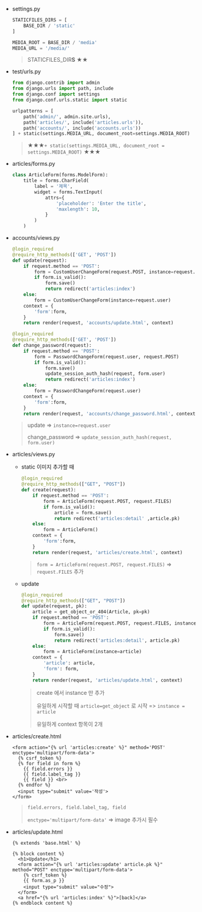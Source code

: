* settings.py

  ```python
  STATICFILES_DIRS = [
      BASE_DIR / 'static'
  ]
  
  MEDIA_ROOT = BASE_DIR / 'media'
  MEDIA_URL = '/media/'
  ```

  > STATICFILES_DIR**S** ★★

  

* test/urls.py

  ```python
  from django.contrib import admin
  from django.urls import path, include
  from django.conf import settings
  from django.conf.urls.static import static
  
  urlpatterns = [
      path('admin/', admin.site.urls),
      path('articles/', include('articles.urls')),
      path('accounts/', include('accounts.urls'))
  ] + static(settings.MEDIA_URL, document_root=settings.MEDIA_ROOT)
  ```

  > ★★★`+ static(settings.MEDIA_URL, document_root = settings.MEDIA_ROOT)` ★★★




* articles/forms.py

  ```python
  class ArticleForm(forms.ModelForm):
      title = forms.CharField(
          label = '제목',
          widget = forms.TextInput(
              attrs={
                  'placeholder': 'Enter the title',
                  'maxlength': 10,
              }
          )
      )
  ```



* accounts/views.py

  ```python
  @login_required
  @require_http_methods(['GET', 'POST'])
  def update(request):
      if request.method == 'POST':
          form = CustomUserChangeForm(request.POST, instance=request.user)
          if form.is_valid():
              form.save()
              return redirect('articles:index')
      else:
          form = CustomUserChangeForm(instance=request.user)
      context = {
          'form':form,
      }
      return render(request, 'accounts/update.html', context)
  
  @login_required
  @require_http_methods(['GET', 'POST'])
  def change_password(request):
      if request.method == 'POST':
          form = PasswordChangeForm(request.user, request.POST)
          if form.is_valid():
              form.save()
              update_session_auth_hash(request, form.user)
              return redirect('articles:index')
      else:
          form = PasswordChangeForm(request.user)
      context = {
          'form':form,
      }
      return render(request, 'accounts/change_password.html', context)
  ```

  > update => `instance=request.user`
  >
  > change_password => `update_session_auth_hash(request, form.user)`



* articles/views.py

  * static 이미지 추가할 때

    ```python
    @login_required
    @require_http_methods(["GET", "POST"])
    def create(request):
        if request.method == 'POST':
            form = ArticleForm(request.POST, request.FILES)
            if form.is_valid():
                article = form.save()
                return redirect('articles:detail' ,article.pk)
        else:
            form = ArticleForm()
        context = {
            'form':form,
        }
        return render(request, 'articles/create.html', context)
    ```

    > `form = ArticleForm(request.POST, request.FILES)` => `request.FILES` 추가

  * update

    ```python
    @login_required
    @require_http_methods(["GET", "POST"])
    def update(request, pk):
        article = get_object_or_404(Article, pk=pk)
        if request.method == 'POST':
            form = ArticleForm(request.POST, request.FILES, instance=article)
            if form.is_valid():
                form.save()
                return redirect('articles:detail', article.pk)
        else:
            form = ArticleForm(instance=article)
        context = {
            'article': article,
            'form': form,
        }
        return render(request, 'articles/update.html', context)
    ```

    > create 에서 instance 만 추가
    >
    > 유일하게 시작할 때 `article=get_object` 로 시작 => `instance = article`
    >
    > 유일하게 context 항목이 2개

  

* articles/create.html

  ```django
  <form action="{% url 'articles:create' %}" method='POST' enctype='multipart/form-data'>
    {% csrf_token %}
    {% for field in form %}
      {{ field.errors }}
      {{ field.label_tag }}
      {{ field }} <br>
    {% endfor %}
    <input type="submit" value='작성'>
  </form>
  ```

  > `field.errors, field.label_tag, field`
  >
  > `enctype='multipart/form-data'` => image 추가시 필수



* articles/update.html

  ```django
  {% extends 'base.html' %}
  
  {% block content %}
    <h1>Update</h1>
    <form action="{% url 'articles:update' article.pk %}" method="POST" enctype='multipart/form-data'>
      {% csrf_token %}
      {{ form.as_p }}
      <input type="submit" value="수정">
    </form>
    <a href="{% url 'articles:index' %}">[back]</a>
  {% endblock content %}
  ```

  

  